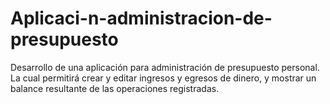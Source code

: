 # Aplicaci-n-administracion-de-presupuesto
Desarrollo de una aplicación para administración de presupuesto personal. La cual permitirá crear y editar ingresos y egresos de dinero, y mostrar un balance resultante de las operaciones registradas.
